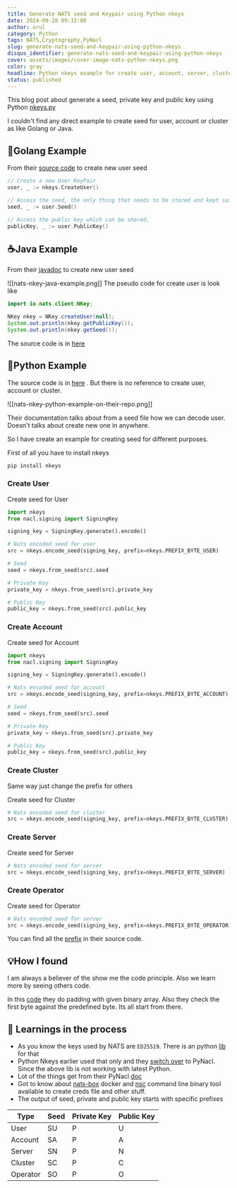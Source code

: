 ```yaml
---
title: Generate NATS seed and Keypair using Python nkeys
date: 2024-09-28 09:32:00
author: arul
category: Python
tags: NATS,Cryptography,PyNacl
slug: generate-nats-seed-and-keypair-using-python-nkeys
disqus_identifier: generate-nats-seed-and-keypair-using-python-nkeys
cover: assets/images/cover-image-nats-python-nkeys.png
color: gray
headline: Python nkeys example for create user, account, server, cluster and operator
status: published
---
```

This blog post about generate a seed, private key and public key using Python [nkeys.py](https://github.com/nats-io/nkeys.py)

I couldn't find any direct example to create seed for user, account or cluster as like Golang or Java.

## 🐎Golang Example

From their [source code](https://github.com/nats-io/nkeys/blob/main/README.md#basic-api-usage) to create new user seed

```go
// Create a new User KeyPair
user, _ := nkeys.CreateUser()

// Access the seed, the only thing that needs to be stored and kept safe.
seed, _ := user.Seed()

// Access the public key which can be shared.
publicKey, _ := user.PublicKey()
```

## ☕Java Example

From their [javadoc](https://javadoc.io/static/io.nats/jnats/2.6.6/io/nats/client/NKey.html) to create new user seed

![[nats-nkey-java-example.png]]
The pseudo code for create user is look like

```java
import io.nats.client.NKey;

NKey nkey = NKey.createUser(null);
System.out.println(nkey.getPublicKey());
System.out.println(nkey.getSeed());
```


The source code is in [here](https://github.com/nats-io/nkeys.java)

## 🐍Python Example

The source code is in [here](https://github.com/nats-io/nkeys.py) . But there is no reference to create user, account or cluster.

![[nats-nkey-python-example-on-their-repo.png]]

Their documentation talks about from a seed file how we can decode user. Doesn't talks about create new one in anywhere.

So I have create an example for creating seed for different purposes.

First of all you have to install nkeys

```bash
pip install nkeys
```
### Create User

Create seed for User

```python
import nkeys
from nacl.signing import SigningKey

signing_key = SigningKey.generate().encode()

# Nats encoded seed for user
src = nkeys.encode_seed(signing_key, prefix=nkeys.PREFIX_BYTE_USER)

# Seed
seed = nkeys.from_seed(src).seed

# Private Key
private_key = nkeys.from_seed(src).private_key

# Public Key
public_key = nkeys.from_seed(src).public_key
```
### Create Account

Create seed for Account

```python
import nkeys
from nacl.signing import SigningKey

signing_key = SigningKey.generate().encode()

# Nats encoded seed for account
src = nkeys.encode_seed(signing_key, prefix=nkeys.PREFIX_BYTE_ACCOUNT)

# Seed
seed = nkeys.from_seed(src).seed

# Private Key
private_key = nkeys.from_seed(src).private_key

# Public Key
public_key = nkeys.from_seed(src).public_key
```
### Create Cluster

Same way just change the prefix for others

Create seed for Cluster

```python
# Nats encoded seed for cluster
src = nkeys.encode_seed(signing_key, prefix=nkeys.PREFIX_BYTE_CLUSTER)
```
### Create Server

Create seed for Server

```python
# Nats encoded seed for server
src = nkeys.encode_seed(signing_key, prefix=nkeys.PREFIX_BYTE_SERVER)
```
### Create Operator

Create seed for Operator

```python
# Nats encoded seed for server
src = nkeys.encode_seed(signing_key, prefix=nkeys.PREFIX_BYTE_OPERATOR)
```

You can find all the [prefix](https://github.com/nats-io/nkeys.py/blob/main/nkeys/__init__.py#L24) in their source code.
## 💡How I found

I am always a believer of the show me the code principle. Also we learn more by seeing others code.

In this [code](https://github.com/nats-io/nkeys.py/blob/main/nkeys/__init__.py#L59) they do padding with given binary array. Also they check the first byte against the predefined byte. Its all start from there.

## 📖 Learnings in the process

* As you know the keys used by NATS are `ED25519`. There is an python [lib](https://pypi.org/project/ed25519/) for that
* Python Nkeys earlier used that only and they [switch over](https://github.com/nats-io/nkeys.py/pull/4/files) to PyNacl. Since the above lib is not working with latest Python.
* Lot of the things get from their PyNacl [doc](https://pynacl.readthedocs.io/en/latest/signing/)
* Got to know about [nats-box](https://github.com/nats-io/nats-box) docker and [nsc](https://github.com/nats-io/nsc) command line binary tool available to create creds file and other stuff.
* The output of seed, private and public key starts with specific prefixes

| Type     | Seed | Private Key | Public Key |
| -------- | ---- | ----------- | ---------- |
| User     | SU   | P           | U          |
| Account  | SA   | P           | A          |
| Server   | SN   | P           | N          |
| Cluster  | SC   | P           | C          |
| Operator | SO   | P           | O          |
